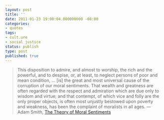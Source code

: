 ```yaml
---
layout: post
title: ''
date: 2011-01-23 19:00:04.000000000 -08:00
categories:
- quotes
tags:
- cult.ure
- social justice
status: publish
type: post
published: true
---
```

> This disposition to admire, and almost to worship, the rich and the powerful, and to despise, or, at least, to neglect persons of poor and mean condition, &hellip; [is] the great and most universal cause of the corruption of our moral sentiments. That wealth and greatness are often regarded with the respect and admiration which are due only to wisdom and virtue; and that contempt, of which vice and folly are the only proper objects, is often most unjustly bestowed upon poverty and weakness, has been the complaint of moralists in all ages.
&mdash; Adam Smith, [The Theory of Moral Sentiments](http://oll.libertyfund.org/title/192/200087)
